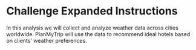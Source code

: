 # Challenge Expanded Instructions
In this analysis we will collect and analyze weather data across cities worldwide.
PlanMyTrip will use the data to recommend ideal hotels based on clients' weather preferences.
